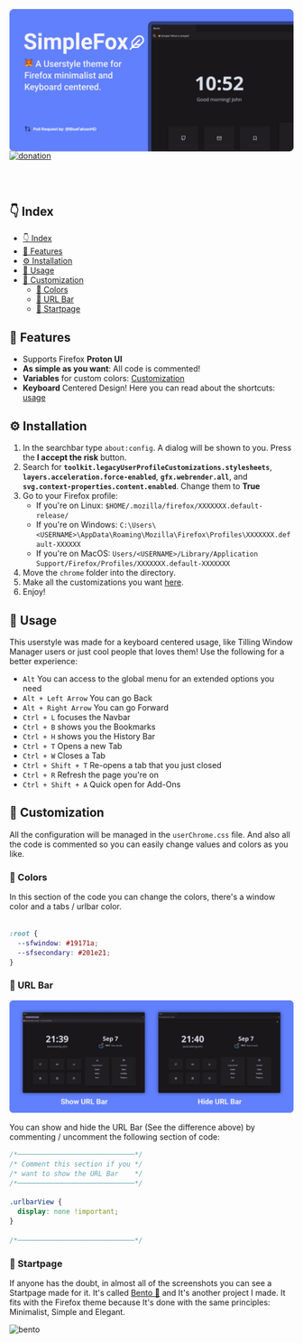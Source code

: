 ![image](assets/head.png)

<p style="margin: -20px 0 30px">
  <a href="https://www.buymeacoffee.com/migueravila" target="_blank" style='margin-right:0px; margin-top:5px'>
    <img align="center" src="https://github.com/migueravila/SimplerentFox/blob/dev/assets/donation.png" alt="donation" height="35px" />
  </a>
</p>

<br />

## 👇 Index

- [👇 Index](#-index)
- [💫 Features](#-features)
- [⚙️ Installation](#️-installation)
- [🚀 Usage](#-usage)
- [🎨 Customization](#-customization)
  - [💛 Colors](#-colors)
  - [🚧 URL Bar](#-url-bar)
  - [🍱 Startpage](#-startpage)

## 💫 Features

-   Supports Firefox **Proton UI** 
-   **As simple as you want**: All code is commented!
-   **Variables** for custom colors: [Customization](#-customization)
-   **Keyboard** Centered Design! Here you can read about the shortcuts: [usage](#-usage)

## ⚙️ Installation

1. In the searchbar type `about:config`. A dialog will be shown to you. Press the **I accept the risk** button.
2. Search for **`toolkit.legacyUserProfileCustomizations.stylesheets`**, **`layers.acceleration.force-enabled`**, **`gfx.webrender.all`**, and **`svg.context-properties.content.enabled`**. Change them to **True**
3. Go to your Firefox profile:
    - If you're on Linux: `$HOME/.mozilla/firefox/XXXXXXX.default-release/`
    - If you're on Windows: `C:\Users\<USERNAME>\AppData\Roaming\Mozilla\Firefox\Profiles\XXXXXXX.default-XXXXXX`
    - If you're on MacOS: `Users/<USERNAME>/Library/Application Support/Firefox/Profiles/XXXXXXX.default-XXXXXXX` 
4. Move the `chrome` folder into the directory.
5. Make all the customizations you want [here](#-customization).
6. Enjoy!

## 🚀 Usage

This userstyle was made for a keyboard centered usage, like Tilling Window Manager users or just cool people that loves them! Use the following for a better experience:

-   `Alt` You can access to the global menu for an extended options you need
-   `Alt + Left Arrow` You can go Back
-   `Alt + Right Arrow` You can go Forward
-   `Ctrl + L` focuses the Navbar
-   `Ctrl + B` shows you the Bookmarks 
-   `Ctrl + H` shows you the History Bar
-   `Ctrl + T` Opens a new Tab
-   `Ctrl + W` Closes a Tab
-   `Ctrl + Shift + T` Re-opens a tab that you just closed
-   `Ctrl + R` Refresh the page you're on
-   `Ctrl + Shift + A` Quick open for Add-Ons

## 🎨 Customization

All the configuration will be managed in the `userChrome.css` file. And also all the code is commented so you can easily change values and colors as you like.

### 💛 Colors

In this section of the code you can change the colors, there's a window color and a tabs / urlbar color. 

```css

:root {
  --sfwindow: #19171a;
  --sfsecondary: #201e21;
}


```

### 🚧 URL Bar

![urlbardifference](assets/urlbar.png)

You can show and hide the URL Bar (See the difference above) by commenting / uncomment the following section of code:

```css
/*─────────────────────────────*/
/* Comment this section if you */
/* want to show the URL Bar    */
/*─────────────────────────────*/

.urlbarView {
  display: none !important;
}

/*─────────────────────────────*/

```

### 🍱 Startpage

If anyone has the doubt, in almost all of the screenshots you can see a Startpage made for it. It's called [Bento 🍱](https://github.com/MiguelRAvila/Bento) and It's another project I made. It fits with the Firefox theme because It's done with the same principles: Minimalist, Simple and Elegant.

![bento](https://github.com/migueravila/Bento/blob/master/assets/img/subheader.png)